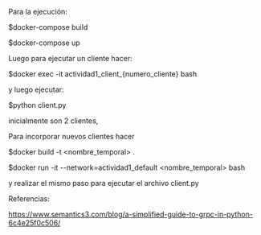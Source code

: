 Para la ejecución:

$docker-compose build 

$docker-compose up 


Luego para ejecutar un cliente hacer:

$docker exec -it actividad1_client_{numero_cliente} bash

y luego ejecutar:

$python client.py

inicialmente son 2 clientes,

Para incorporar nuevos clientes hacer

$docker build -t <nombre_temporal> .

$docker run -it --network=actividad1_default <nombre_temporal> bash

y realizar el mismo paso para ejecutar el archivo client.py


Referencias:

https://www.semantics3.com/blog/a-simplified-guide-to-grpc-in-python-6c4e25f0c506/

